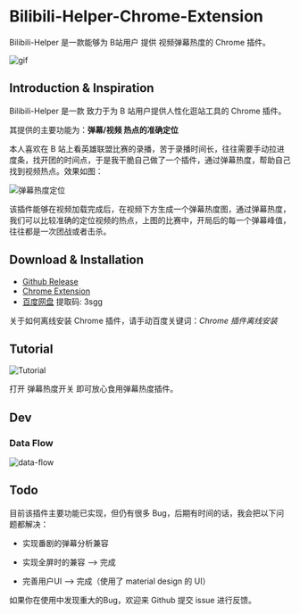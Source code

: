 # Bilibili-Helper-Chrome-Extension

Bilibili-Helper 是一款能够为 B站用户 提供 视频弹幕热度的 Chrome 插件。

![gif](<https://media.giphy.com/media/f9XpASOHKdr1aaM2zx/giphy.gif>)

## Introduction & Inspiration

Bilibili-Helper 是一款 致力于为 B 站用户提供人性化逛站工具的 Chrome 插件。

其提供的主要功能为：**弹幕/视频 热点的准确定位**

本人喜欢在 B 站上看英雄联盟比赛的录播，苦于录播时间长，往往需要手动拉进度条，找开团的时间点，于是我干脆自己做了一个插件，通过弹幕热度，帮助自己找到视频热点。效果如图：

![弹幕热度定位](https://wansho-blog-pic.oss-cn-beijing.aliyuncs.com/bilibili-helper/%E5%BC%B9%E5%B9%95%E7%83%AD%E5%BA%A6%E5%AE%9A%E4%BD%8D.jpg)

该插件能够在视频加载完成后，在视频下方生成一个弹幕热度图，通过弹幕热度，我们可以比较准确的定位视频的热点，上图的比赛中，开局后的每一个弹幕峰值，往往都是一次团战或者击杀。

## Download & Installation

* [Github Release](https://github.com/wansho/bilibili-helper-chrome-extension/releases)
* [Chrome Extension](https://chrome.google.com/webstore/detail/bilibili-helper/hdppmpnmokdiaabkhgnooeimhmbahdkm?hl=zh-CN&gl=CN)
* [百度网盘](https://pan.baidu.com/s/14uFFnoBGUITDbLWjDOqc-A)  提取码: 3sgg

关于如何离线安装 Chrome 插件，请手动百度关键词：*Chrome 插件离线安装*

## Tutorial

![Tutorial](https://wansho-blog-pic.oss-cn-beijing.aliyuncs.com/bilibili-helper/tutorial.jpg)

打开 弹幕热度开关 即可放心食用弹幕热度插件。

## Dev

### Data Flow

![data-flow](http://assets.processon.com/chart_image/5cad413ae4b0b39803e4165b.png?_=1554860808775)

## Todo

目前该插件主要功能已实现，但仍有很多 Bug，后期有时间的话，我会把以下问题都解决：

* 实现番剧的弹幕分析兼容

* 实现全屏时的兼容 —> 完成
* 完善用户UI —> 完成（使用了 material design 的 UI）

如果你在使用中发现重大的Bug，欢迎来 Github 提交 issue 进行反馈。

